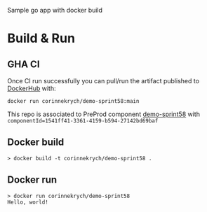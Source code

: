Sample go app with docker build


# Build & Run
## GHA CI
Once CI run successfully you can pull/run the artifact published to [DockerHub](https://hub.docker.com/repository/docker/corinnekrych/demo-sprint58/tags) with:
```
docker run corinnekrych/demo-sprint58:main 
```
This repo is associated to PreProd component [demo-sprint58](https://saas-preprod.beescloud.com/orgs/cloudbees-preprod/components/workflows?componentId=1541ff41-3361-4159-b594-27142bd69baf) with `componentId=1541ff41-3361-4159-b594-27142bd69baf`
## Docker build
```
> docker build -t corinnekrych/demo-sprint58 .
```
## Docker run
```
> docker run corinnekrych/demo-sprint58
Hello, world!
```